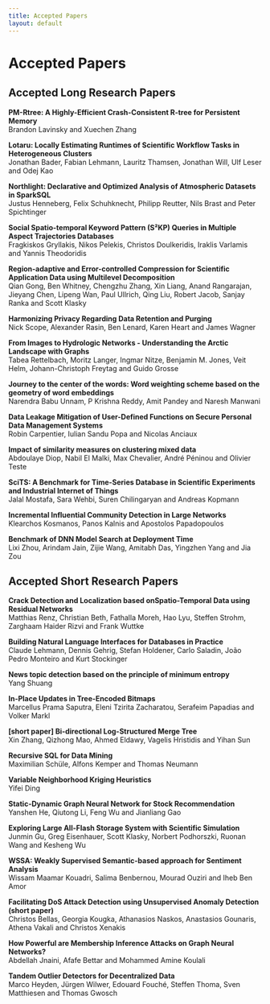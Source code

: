 ```yaml
---
title: Accepted Papers
layout: default
---
```


# Accepted Papers

## Accepted Long Research Papers

**PM-Rtree: A Highly-Efficient Crash-Consistent R-tree for Persistent Memory**<br>
Brandon Lavinsky and Xuechen Zhang

**Lotaru: Locally Estimating Runtimes of Scientific Workflow Tasks in Heterogeneous Clusters**<br>
Jonathan Bader, Fabian Lehmann, Lauritz Thamsen, Jonathan Will, Ulf Leser and Odej Kao

**Northlight: Declarative and Optimized Analysis of Atmospheric Datasets in SparkSQL**<br>
Justus Henneberg, Felix Schuhknecht, Philipp Reutter, Nils Brast and Peter Spichtinger

**Social Spatio-temporal Keyword Pattern (S²KP) Queries in Multiple Aspect Trajectories Databases**<br>
Fragkiskos Gryllakis, Nikos Pelekis, Christos Doulkeridis, Iraklis Varlamis and Yannis Theodoridis

**Region-adaptive and Error-controlled Compression for Scientific  Application Data using Multilevel Decomposition**<br>
Qian Gong, Ben Whitney, Chengzhu Zhang, Xin Liang, Anand Rangarajan, Jieyang Chen, Lipeng Wan, Paul Ullrich, Qing Liu, Robert Jacob, Sanjay Ranka and Scott Klasky

**Harmonizing Privacy Regarding Data Retention and Purging**<br>
Nick Scope, Alexander Rasin, Ben Lenard, Karen Heart and James Wagner

**From Images to Hydrologic Networks - Understanding the Arctic Landscape with Graphs**<br>
Tabea Rettelbach, Moritz Langer, Ingmar Nitze, Benjamin M. Jones, Veit Helm, Johann-Christoph Freytag and Guido Grosse

**Journey to the center of the words: Word weighting scheme based on the geometry of word embeddings**<br>
Narendra Babu Unnam, P Krishna Reddy, Amit Pandey and Naresh Manwani

**Data Leakage Mitigation of User-Defined Functions on Secure Personal Data Management Systems**<br>
Robin Carpentier, Iulian Sandu Popa and Nicolas Anciaux

**Impact of similarity measures on clustering mixed data**<br>
Abdoulaye Diop, Nabil El Malki, Max Chevalier, André Péninou and Olivier Teste

**SciTS: A Benchmark for Time-Series Database in Scientific Experiments and Industrial Internet of Things**<br>
Jalal Mostafa, Sara Wehbi, Suren Chilingaryan and Andreas Kopmann

**Incremental Influential Community Detection in Large Networks**<br>
Klearchos Kosmanos, Panos Kalnis and Apostolos Papadopoulos

**Benchmark of DNN Model Search at Deployment Time**<br>
Lixi Zhou, Arindam Jain, Zijie Wang, Amitabh Das, Yingzhen Yang and Jia Zou

## Accepted Short Research Papers

**Crack Detection and Localization based onSpatio-Temporal Data using Residual Networks**<br>
Matthias Renz, Christian Beth, Fathalla Moreh, Hao Lyu, Steffen Strohm, Zarghaam Haider Rizvi and Frank Wuttke

**Building Natural Language Interfaces for Databases in Practice**<br>
Claude Lehmann, Dennis Gehrig, Stefan Holdener, Carlo Saladin, João Pedro Monteiro and Kurt Stockinger

**News topic detection based on the principle of minimum entropy**<br>
Yang Shuang

**In-Place Updates in Tree-Encoded Bitmaps**<br>
Marcellus Prama Saputra, Eleni Tzirita Zacharatou, Serafeim Papadias and Volker Markl

**[short paper] Bi-directional Log-Structured Merge Tree**<br>
Xin Zhang, Qizhong Mao, Ahmed Eldawy, Vagelis Hristidis and Yihan Sun

**Recursive SQL for Data Mining**<br>
Maximilian Schüle, Alfons Kemper and Thomas Neumann

**Variable Neighborhood Kriging Heuristics**<br>
Yifei Ding

**Static-Dynamic Graph Neural Network for Stock Recommendation**<br>
Yanshen He, Qiutong Li, Feng Wu and Jianliang Gao

**Exploring Large All-Flash Storage System with Scientific Simulation**<br>
Junmin Gu, Greg Eisenhauer, Scott Klasky, Norbert Podhorszki, Ruonan Wang and Kesheng Wu

**WSSA: Weakly Supervised Semantic-based approach for Sentiment Analysis**<br>
Wissam Maamar Kouadri, Salima Benbernou, Mourad Ouziri and Iheb Ben Amor

**Facilitating DoS Attack Detection using Unsupervised Anomaly Detection (short paper)**<br>
Christos Bellas, Georgia Kougka, Athanasios Naskos, Anastasios Gounaris, Athena Vakali and Christos Xenakis

**How Powerful are Membership Inference Attacks on Graph Neural Networks?**<br>
Abdellah Jnaini, Afafe Bettar and Mohammed Amine Koulali

**Tandem Outlier Detectors for Decentralized Data**<br>
Marco Heyden, Jürgen Wilwer, Edouard Fouché, Steffen Thoma, Sven Matthiesen and Thomas Gwosch